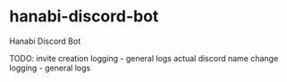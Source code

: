 # hanabi-discord-bot
Hanabi Discord Bot


TODO:
invite creation logging - general logs
actual discord name change logging - general logs